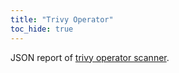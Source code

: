 ```yaml
---
title: "Trivy Operator"
toc_hide: true
---
```

JSON report of [trivy operator scanner](https://github.com/aquasecurity/trivy-operator).
